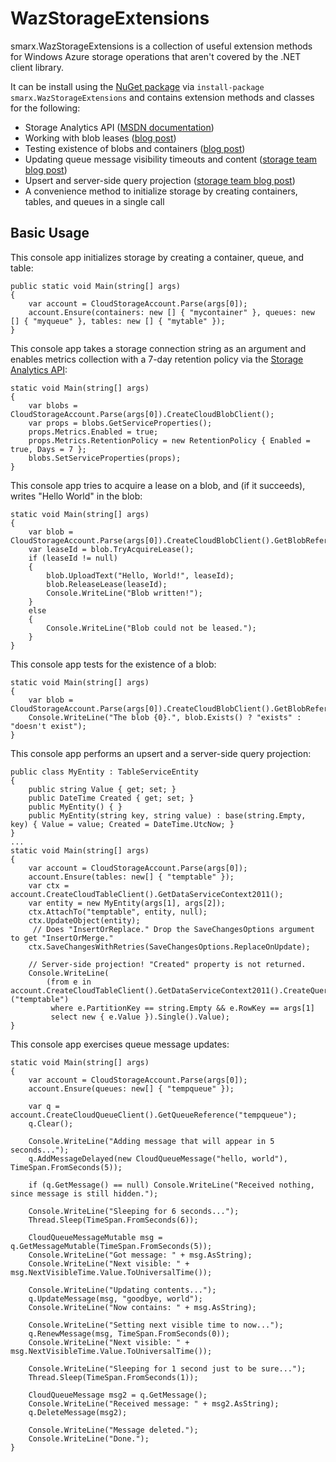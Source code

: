 WazStorageExtensions
====================

smarx.WazStorageExtensions is a collection of useful extension methods for Windows Azure storage operations that aren't covered by the .NET client library.

It can be install using the [NuGet package](http://nuget.org/List/Packages/smarx.WazStorageExtensions) via `install-package smarx.WazStorageExtensions` and contains extension methods and classes for the following:

* Storage Analytics API ([MSDN documentation](http://msdn.microsoft.com/en-us/library/hh343270.aspx))
* Working with blob leases ([blog post](http://blog.smarx.com/posts/leasing-windows-azure-blobs-using-the-storage-client-library))
* Testing existence of blobs and containers ([blog post](http://blog.smarx.com/posts/testing-existence-of-a-windows-azure-blob))
* Updating queue message visibility timeouts and content ([storage team blog post](http://blogs.msdn.com/b/windowsazurestorage/archive/2011/09/15/windows-azure-queues-improved-leases-progress-tracking-and-scheduling-of-future-work.aspx))
* Upsert and server-side query projection ([storage team blog post](http://blogs.msdn.com/b/windowsazurestorage/archive/2011/09/15/windows-azure-tables-introducing-upsert-and-query-projection.aspx))
* A convenience method to initialize storage by creating containers, tables, and queues in a single call

Basic Usage
-----------

This console app initializes storage by creating a container, queue, and table:

    public static void Main(string[] args)
    {
        var account = CloudStorageAccount.Parse(args[0]);
        account.Ensure(containers: new [] { "mycontainer" }, queues: new [] { "myqueue" }, tables: new [] { "mytable" });
    }

This console app takes a storage connection string as an argument and enables metrics collection with a 7-day retention policy via the [Storage Analytics API](http://msdn.microsoft.com/en-us/library/hh343270.aspx):

    static void Main(string[] args)
    {
        var blobs = CloudStorageAccount.Parse(args[0]).CreateCloudBlobClient();
        var props = blobs.GetServiceProperties();
        props.Metrics.Enabled = true;
        props.Metrics.RetentionPolicy = new RetentionPolicy { Enabled = true, Days = 7 };
        blobs.SetServiceProperties(props);
    }

This console app tries to acquire a lease on a blob, and (if it succeeds), writes "Hello World" in the blob:

    static void Main(string[] args)
    {
        var blob = CloudStorageAccount.Parse(args[0]).CreateCloudBlobClient().GetBlobReference(args[1]);
        var leaseId = blob.TryAcquireLease();
        if (leaseId != null)
        {
            blob.UploadText("Hello, World!", leaseId);
            blob.ReleaseLease(leaseId);
            Console.WriteLine("Blob written!");
        }
        else
        {
            Console.WriteLine("Blob could not be leased.");
        }
    }

This console app tests for the existence of a blob:

    static void Main(string[] args)
    {
        var blob = CloudStorageAccount.Parse(args[0]).CreateCloudBlobClient().GetBlobReference(args[1]);
        Console.WriteLine("The blob {0}.", blob.Exists() ? "exists" : "doesn't exist");
    }

This console app performs an upsert and a server-side query projection:

    public class MyEntity : TableServiceEntity
    {
        public string Value { get; set; }
        public DateTime Created { get; set; }
        public MyEntity() { }
        public MyEntity(string key, string value) : base(string.Empty, key) { Value = value; Created = DateTime.UtcNow; }
    }
	...
    static void Main(string[] args)
    {
        var account = CloudStorageAccount.Parse(args[0]);
        account.Ensure(tables: new[] { "temptable" });
        var ctx = account.CreateCloudTableClient().GetDataServiceContext2011();
        var entity = new MyEntity(args[1], args[2]);
        ctx.AttachTo("temptable", entity, null);
        ctx.UpdateObject(entity);
		 // Does "InsertOrReplace." Drop the SaveChangesOptions argument to get "InsertOrMerge."
        ctx.SaveChangesWithRetries(SaveChangesOptions.ReplaceOnUpdate);

        // Server-side projection! "Created" property is not returned.
        Console.WriteLine(
		    (from e in account.CreateCloudTableClient().GetDataServiceContext2011().CreateQuery<MyEntity>("temptable")
             where e.PartitionKey == string.Empty && e.RowKey == args[1]
             select new { e.Value }).Single().Value);
    }

This console app exercises queue message updates:

    static void Main(string[] args)
    {
        var account = CloudStorageAccount.Parse(args[0]);
        account.Ensure(queues: new[] { "tempqueue" });

        var q = account.CreateCloudQueueClient().GetQueueReference("tempqueue");
        q.Clear();

        Console.WriteLine("Adding message that will appear in 5 seconds...");
        q.AddMessageDelayed(new CloudQueueMessage("hello, world"), TimeSpan.FromSeconds(5));

        if (q.GetMessage() == null) Console.WriteLine("Received nothing, since message is still hidden.");

        Console.WriteLine("Sleeping for 6 seconds...");
        Thread.Sleep(TimeSpan.FromSeconds(6));

        CloudQueueMessageMutable msg = q.GetMessageMutable(TimeSpan.FromSeconds(5));
        Console.WriteLine("Got message: " + msg.AsString);
        Console.WriteLine("Next visible: " + msg.NextVisibleTime.Value.ToUniversalTime());

        Console.WriteLine("Updating contents...");
        q.UpdateMessage(msg, "goodbye, world");
        Console.WriteLine("Now contains: " + msg.AsString);

        Console.WriteLine("Setting next visible time to now...");
        q.RenewMessage(msg, TimeSpan.FromSeconds(0));
        Console.WriteLine("Next visible: " + msg.NextVisibleTime.Value.ToUniversalTime());

        Console.WriteLine("Sleeping for 1 second just to be sure...");
        Thread.Sleep(TimeSpan.FromSeconds(1));

        CloudQueueMessage msg2 = q.GetMessage();
        Console.WriteLine("Received message: " + msg2.AsString);
        q.DeleteMessage(msg2);

        Console.WriteLine("Message deleted.");
        Console.WriteLine("Done.");
    }